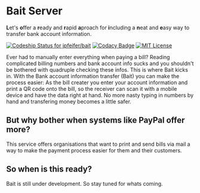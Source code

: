 # Bait Server
**L**et's **o**ffer a **r**eady and **r**apid **a**proach for **i**ncluding a **n**eat and **e**asy way to transfer bank account information.

[ ![Codeship Status for jpfeifer/bait](https://codeship.com/projects/736e0100-ada6-0133-7b4c-0a6881923421/status?branch=develop)](https://codeship.com/projects/132089) [![Codacy Badge](https://api.codacy.com/project/badge/grade/e95bfbfd04d74bb5803a174728c3f5ba)](https://www.codacy.com/app/johaennes-pfeifer/bait) [![MIT License](http://img.shields.io/badge/license-MIT-green.svg) ](https://github.com/mockito/mockito/blob/master/LICENSE)

Ever had to manually enter everything when paying a bill? Reading complicated billing numbers and bank account info sucks and you shouldn't be bothered with quadruple checking these infos. This is where Bait kicks in. With the Bank account information transfer (Bait) you can make the process easier: As the bill creater you enter your account information and print a QR code onto the bill, so the receiver can scan it with a mobile device and have the data right at hand. No more nasty typing in numbers by hand and transfering money becomes a little safer. 

## But why bother when systems like PayPal offer more?

This service offers organisations that want to print and send bills via mail a way to make the payment process easier for them and their customers.

## So when is this ready?

Bait is still under development. So stay tuned for whats coming. 
